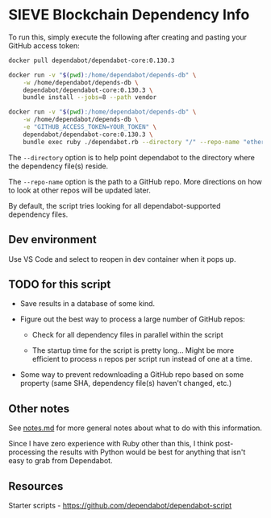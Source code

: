 # SIEVE Blockchain Dependency Info

To run this, simply execute the following after creating and pasting your GitHub access token:

```bash
docker pull dependabot/dependabot-core:0.130.3

docker run -v "$(pwd):/home/dependabot/depends-db" \
    -w /home/dependabot/depends-db \
    dependabot/dependabot-core:0.130.3 \
    bundle install --jobs=8 --path vendor

docker run -v "$(pwd):/home/dependabot/depends-db" \
    -w /home/dependabot/depends-db \
    -e "GITHUB_ACCESS_TOKEN=YOUR_TOKEN" \
    dependabot/dependabot-core:0.130.3 \
    bundle exec ruby ./dependabot.rb --directory "/" --repo-name "ethereum/go-ethereum"
```

The `--directory` option is to help point dependabot to the directory where the dependency file(s) reside.

The `--repo-name` option is the path to a GitHub repo. More directions on how to look at other repos will be updated later.

By default, the script tries looking for all dependabot-supported dependency files.

## Dev environment

Use VS Code and select to reopen in dev container when it pops up.

## TODO for this script

* Save results in a database of some kind.

* Figure out the best way to process a large number of GitHub repos:

  * Check for all dependency files in parallel within the script

  * The startup time for the script is pretty long... Might be more efficient to process `n` repos per script run instead of one at a time.

* Some way to prevent redownloading a GitHub repo based on some property (same SHA, dependency file(s) haven't changed, etc.)

## Other notes

See [notes.md](./notes.md) for more general notes about what to do with this information.

Since I have zero experience with Ruby other than this, I think post-processing the results with Python would be best for anything that isn't easy to grab from Dependabot.

## Resources

Starter scripts - https://github.com/dependabot/dependabot-script

